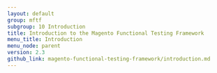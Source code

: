 ```yaml
---
layout: default
group: mftf
subgroup: 10 Introduction
title: Introduction to the Magento Functional Testing Framework
menu_title: Introduction
menu_node: parent
version: 2.3
github_link: magento-functional-testing-framework/introduction.md
---
```

